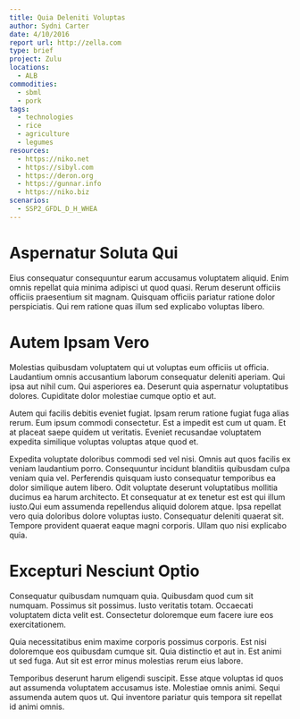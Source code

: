 ```yaml
---
title: Quia Deleniti Voluptas
author: Sydni Carter
date: 4/10/2016
report url: http://zella.com
type: brief
project: Zulu
locations:
  - ALB
commodities:
  - sbml
  - pork
tags:
  - technologies
  - rice
  - agriculture
  - legumes
resources:
  - https://niko.net
  - https://sibyl.com
  - https://deron.org
  - https://gunnar.info
  - https://niko.biz
scenarios:
  - SSP2_GFDL_D_H_WHEA
---
```

# Aspernatur Soluta Qui
Eius consequatur consequuntur earum accusamus voluptatem aliquid. Enim omnis repellat quia minima adipisci ut quod quasi. Rerum deserunt officiis officiis praesentium sit magnam. Quisquam officiis pariatur ratione dolor perspiciatis. Qui rem ratione quas illum sed explicabo voluptas libero.

# Autem Ipsam Vero
Molestias quibusdam voluptatem qui ut voluptas eum officiis ut officia. Laudantium omnis accusantium laborum consequatur deleniti aperiam. Qui ipsa aut nihil cum. Qui asperiores ea. Deserunt quia aspernatur voluptatibus dolores. Cupiditate dolor molestiae cumque optio et aut.
 Autem qui facilis debitis eveniet fugiat. Ipsam rerum ratione fugiat fuga alias rerum. Eum ipsum commodi consectetur. Est a impedit est cum ut quam. Et at placeat saepe quidem ut veritatis. Eveniet recusandae voluptatem expedita similique voluptas voluptas atque quod et.
 Expedita voluptate doloribus commodi sed vel nisi. Omnis aut quos facilis ex veniam laudantium porro. Consequuntur incidunt blanditiis quibusdam culpa veniam quia vel. Perferendis quisquam iusto consequatur temporibus ea dolor similique autem libero. Odit voluptate deserunt voluptatibus mollitia ducimus ea harum architecto. Et consequatur at ex tenetur est est qui illum iusto.Qui eum assumenda repellendus aliquid dolorem atque. Ipsa repellat vero quia doloribus dolore voluptas iusto. Consequatur deleniti quaerat sit. Tempore provident quaerat eaque magni corporis. Ullam quo nisi explicabo quia.

# Excepturi Nesciunt Optio
Consequatur quibusdam numquam quia. Quibusdam quod cum sit numquam. Possimus sit possimus. Iusto veritatis totam. Occaecati voluptatem dicta velit est. Consectetur doloremque eum facere iure eos exercitationem.
 Quia necessitatibus enim maxime corporis possimus corporis. Est nisi doloremque eos quibusdam cumque sit. Quia distinctio et aut in. Est animi ut sed fuga. Aut sit est error minus molestias rerum eius labore.
 Temporibus deserunt harum eligendi suscipit. Esse atque voluptas id quos aut assumenda voluptatem accusamus iste. Molestiae omnis animi. Sequi assumenda autem quos ut. Qui inventore pariatur quis tempora sit repellat id animi omnis.
